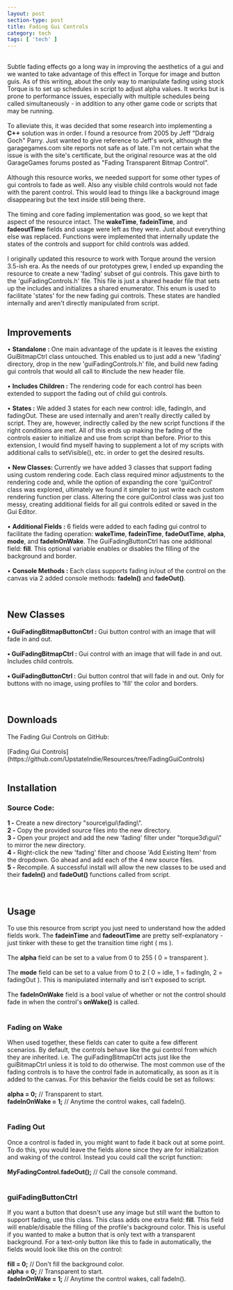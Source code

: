 ```yaml
---
layout: post
section-type: post
title: Fading Gui Controls 
category: tech
tags: [ 'tech' ]
---
```



<br>
Subtle fading effects go a long way in improving the aesthetics of a gui and we wanted to take advantage of this effect in Torque for image and button guis. As of this writing, about the only way to manipulate fading using stock Torque is to set up schedules in script to adjust alpha values. It works but is prone to performance issues, especially with multiple schedules being called simultaneously - in addition to any other game code or scripts that may be running. 
<br>
<br>
To alleviate this, it was decided that some research into implementing a <b>C++</b> solution was in order. I found a resource from 2005 by Jeff "Ddraig Goch" Parry. Just wanted to give reference to Jeff's work, although the garagegames.com site reports not safe as of late. I'm not certain what the issue is with the site's certificate, but the original resource was at the old GarageGames forums posted as "Fading Transparent Bitmap Control".<br>
<br>
Although this resource works, we needed support for some other types of gui controls to fade as well. Also any visible child controls would not fade with the parent control. This would lead to things like a background image disappearing but the text inside still being there.<br>
<br>
The timing and core fading implementation was good, so we kept that aspect of the resource intact. The <b>wakeTime</b>, <b>fadeinTime</b>, and <b>fadeoutTime</b> fields and usage were left as they were. Just about everything else was replaced. Functions were implemented that internally update the states of the controls and support for child controls was added. 
<br>
<br>
I originally updated this resource to work with Torque around the version 3.5-ish era. As the needs of our prototypes grew, I ended up expanding the resource to create a new 'fading' subset of gui controls. This gave birth to the <filepath>'guiFadingControls.h'</filepath> file. This file is just a shared header file that sets up the includes and initializes a shared enumerator. This enum is used to facilitate 'states' for the new fading gui controls. These states are handled internally and aren't directly manipulated from script.
<br>
<br>
<h2>Improvements</h2>
• <b>Standalone :</b> One main advantage of the update is it leaves the existing GuiBitmapCtrl class untouched. This enabled us to just add a new <filepath>'\fading'</filepath> directory, drop in the new <filepath>'guiFadingControls.h'</filepath> file, and build new fading gui controls that would all call to #include the new header file.<br>
<br>
• <b>Includes Children :</b> The rendering code for each control has been extended to support the fading out of child gui controls.<br>
<br>
• <b>States :</b> We added 3 states for each new control: <filepath>idle</filepath>, <filepath>fadingIn</filepath>, and <filepath>fadingOut</filepath>. These are used internally and aren't really directly called by script. They are, however, indirectly called by the new script functions if the right conditions are met. All of this ends up making the fading of the controls easier to initialize and use from script than before. Prior to this extension, I would find myself having to supplement a lot of my scripts with additional calls to setVisible(), etc. in order to get the desired results.<br>
<br>
• <b>New Classes: </b> Currently we have added 3 classes that support fading using custom rendering code. Each class required minor adjustments to the rendering code and, while the option of expanding the core 'guiControl' class was explored, ultimately we found it simpler to just write each custom rendering function per class. Altering the core guiControl class was just too messy, creating additional fields for all gui controls edited or saved in the Gui Editor.<br> 
<br>
• <b>Additional Fields :</b> 6 fields were added to each fading gui control to facilitate the fading operation: <b>wakeTime</b>, <b>fadeinTime</b>, <b>fadeOutTime</b>, <b>alpha</b>, <b>mode</b>, and <b>fadeInOnWake</b>. The GuiFadingButtonCtrl has one additional field: <b>fill</b>. This optional variable enables or disables the filling of the background and border.<br>
<br>
• <b>Console Methods :</b> Each class supports fading in/out of the control on the canvas via 2 added console methods: <b>fadeIn()</b> and <b>fadeOut()</b>.<br>
<br>
<br>
<h2>New Classes</h2>
<b>• GuiFadingBitmapButtonCtrl :</b> Gui button control with an image that will fade in and out.<br>
<br>
<b>• GuiFadingBitmapCtrl :</b> Gui control with an image that will fade in and out. Includes child controls.<br>
<br>
<b>• GuiFadingButtonCtrl :</b> Gui button control that will fade in and out. Only for buttons with no image, using profiles to 'fill' the color and borders.<br>
<br>
<br>
<h2>Downloads</h2>
The Fading Gui Controls on GitHub:<br>
<br>
[Fading Gui Controls](https://github.com/UpstateIndie/Resources/tree/FadingGuiControls)
<br>
<br>
<h2>Installation</h2>
<h3>Source Code:</h3>
<b>1 -</b> Create a new directory <filepath>"source\gui\fading\"</filepath>.<br>
<b>2 -</b> Copy the provided source files into the new directory.<br>
<b>3 -</b> Open your project and add the new <filepath>'fading'</filepath> filter under <filepath>"torque3d\gui\"</filepath> to mirror the new directory.<br>
<b>4 -</b> Right-click the new <filepath>'fading'</filepath> filter and choose 'Add Existing Item' from the dropdown. Go ahead and add each of the 4 new source files.<br>
<b>5 -</b> Recompile. A successful install will allow the new classes to be used and their <b>fadeIn()</b> and <b>fadeOut()</b> functions called from script.<br>
<br>
<br>
<h2>Usage</h2>
To use this resource from script you just need to understand how the added fields work. The <b>fadeinTime</b> and <b>fadeoutTime</b> are pretty self-explanatory - just tinker with these to get the transition time right ( ms ).<br>
<br>
The <b>alpha</b> field can be set to a value from 0 to 255 ( 0 = transparent ).<br>
<br>
The <b>mode</b> field can be set to a value from 0 to 2 ( 0 = idle, 1 = fadingIn, 2 = fadingOut ). This is manipulated internally and isn't exposed to script.<br>
<br>
The <b>fadeInOnWake</b> field is a bool value of whether or not the control should fade in when the control's <b>onWake()</b> is called.<br>
<br>
<h3>Fading on Wake</h3>
When used together, these fields can cater to quite a few different scenarios. By default, the controls behave like the gui control from which they are inherited. i.e. The guiFadingBitmapCtrl acts just like the guiBitmapCtrl unless it is told to do otherwise. The most common use of the fading controls is to have the control fade in automatically, as soon as it is added to the canvas. For this behavior the fields could be set as follows:<br>
<br>
<b>alpha = 0;</b> <filepath>// Transparent to start.</filepath><br>
<b>fadeInOnWake = 1;</b> <filepath>// Anytime the control wakes, call fadeIn().</filepath><br>
<br>
<h3>Fading Out</h3>
Once a control is faded in, you might want to fade it back out at some point. To do this, you would leave the fields alone since they are for initialization and waking of the control. Instead you could call the script function:<br>
<br>
<b>MyFadingControl.fadeOut();</b> <filepath>// Call the console command.</filepath><br>
<br>
<h3>guiFadingButtonCtrl</h3>
If you want a button that doesn't use any image but still want the button to support fading, use this class. This class adds one extra field: <b>fill</b>. This field will enable/disable the filling of the profile's background color. This is useful if you wanted to make a button that is only text with a transparent background. For a text-only button like this to fade in automatically, the fields would look like this on the control:<br>
<br>
<b>fill = 0;</b> <filepath>// Don't fill the background color.</filepath><br>
<b>alpha = 0;</b> <filepath>// Transparent to start.</filepath><br>
<b>fadeInOnWake = 1;</b> <filepath>// Anytime the control wakes, call fadeIn().</filepath><br> 
<br>
<br>
